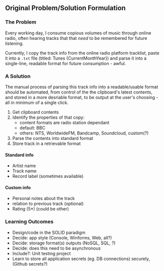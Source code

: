 ## Original Problem/Solution Formulation
### The Problem

Every working day, I consume copious volumes of music through online radio, often hearing tracks that that _need_ to be remembered for future listening. 

Currently, I copy the track info from the online radio platform tracklist, paste it into a `.txt` file (titled: Tunes {CurrentMonthYear}) and parse it into a single-line, readable format for future consumption - awful. 

### A Solution
The manual process of parsing this track info into a readable/usable format should be automated, from control of the the clipboard's latest contents, and stored in a more desriable format, to be output at the user's choosing - all in minimum of a single click. 

1. Get clipboard contents
2. Identify the properties of that copy:
    - content formats are radio station dependant
    - default: BBC
    - others: NTS, WorldwideFM, Bandcamp, Soundcloud,  custom(?)
3. Parse the contents into standard format
4. Store track in a retrievable format

#### Standard info
- Artist name
- Track name
- Record label (sometimes available)

#### Custom info
- Personal notes about the track
- relation to previous track (optional)
- Rating (5*) (could be other)


### Learning Outcomes
- Design/code in the SOLID paradigm
- Decide: app style (Console, Winforms, Web, all?) 
- Decide: storage format(s) outputs (NoSQL, SQL, ?)
- Decide: does this need to be asynchronous
- Include?: Unit testing project
- Learn to store all application secrets (eg. DB connections) securely, (Github secrets?) 

